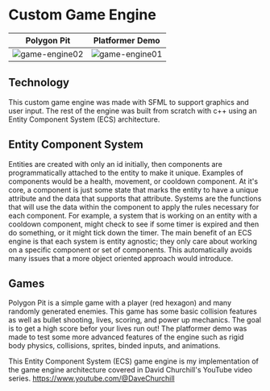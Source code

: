 # Custom Game Engine

Polygon Pit | Platformer Demo
:-:|:-:
![game-engine02](https://github.com/user-attachments/assets/1d9e3bf0-55a9-47df-abdf-583274de176b) | ![game-engine01](https://github.com/user-attachments/assets/a3e2a0b3-243e-4add-b158-b198452cdbdf)

## Technology
This custom game engine was made with SFML to support graphics and user input. The rest of the engine was built from scratch with c++ using an Entity Component System (ECS) architecture.

## Entity Component System
Entities are created with only an id initially, then components are programmatically attached to the entity to make it unique. Examples of components would be a health, movement, or cooldown component. At it's core, a component is just some state that marks the entity to have a unique attribute and the data that supports that attribute. Systems are the functions that will use the data within the component to apply the rules necessary for each component. For example, a system that is working on an entity with a cooldown component, might check to see if some timer is expired and then do something, or it might tick down the timer. The main benefit of an ECS engine is that each system is entity agnostic; they only care about working on a specific component or set of components. This automatically avoids many issues that a more object oriented approach would introduce.

## Games
Polygon Pit is a simple game with a player (red hexagon) and many randomly generated enemies. This game has some basic collision features as well as bullet shooting, lives, scoring, and power up mechanics. The goal is to get a high score befor your lives run out! The platformer demo was made to test some more advanced features of the engine such as rigid body physics, collisions, sprites, binded inputs, and animations.


This Entity Component System (ECS) game engine is my implementation of the game engine architecture covered in David Churchill's YouTube video series.
https://www.youtube.com/@DaveChurchill
